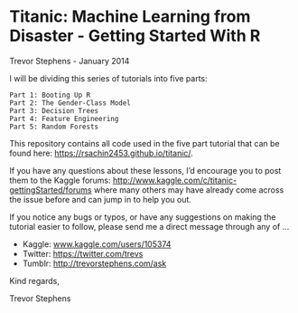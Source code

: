 Titanic: Machine Learning from Disaster - Getting Started With R
================================================================
Trevor Stephens - January 2014


I will be dividing this series of tutorials into five parts:

    Part 1: Booting Up R
    Part 2: The Gender-Class Model
    Part 3: Decision Trees
    Part 4: Feature Engineering
    Part 5: Random Forests

This repository contains all code used in the five part tutorial that can be found here:
https://rsachin2453.github.io/titanic/.

If you have any questions about these lessons, I’d encourage you to post them to the Kaggle forums:
http://www.kaggle.com/c/titanic-gettingStarted/forums
where many others may have already come across the issue before and can jump in to help you out.

If you notice any bugs or typos, or have any suggestions on making the tutorial easier to follow,
please send me a direct message through any of ...

* Kaggle: www.kaggle.com/users/105374
* Twitter: https://twitter.com/trevs
* Tumblr: http://trevorstephens.com/ask

Kind regards,

Trevor Stephens
